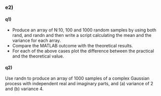 ### e2)

#### q1)

- Produce an array of N:10, 100 and 1000 random samples by using both rand, and randn and then write a script calculating the mean and the variance for each array. </span>
- Compare the MATLAB outcome with the theoretical results.
- For each of the above cases plot the difference between the practical and the theoretical value.


#### q2)

Use randn to produce an array of 1000 samples of a complex Gaussian process with independent real and imaginary parts, and (a) variance of 2 and (b) variance 4.
